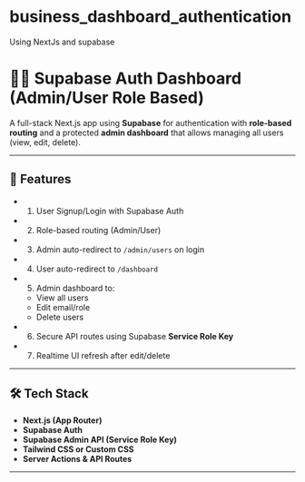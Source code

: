 # business_dashboard_authentication
Using NextJs and supabase


# 🧑‍💻 Supabase Auth Dashboard (Admin/User Role Based)

A full-stack Next.js app using **Supabase** for authentication with **role-based routing** and a protected **admin dashboard** that allows managing all users (view, edit, delete).

---

## 🚀 Features

- 1. User Signup/Login with Supabase Auth
- 2. Role-based routing (Admin/User)
- 3. Admin auto-redirect to `/admin/users` on login
- 4. User auto-redirect to `/dashboard`
- 5. Admin dashboard to:
  - View all users
  - Edit email/role
  - Delete users
- 6. Secure API routes using Supabase **Service Role Key**
- 7. Realtime UI refresh after edit/delete

---

## 🛠️ Tech Stack

- **Next.js (App Router)**
- **Supabase Auth**
- **Supabase Admin API (Service Role Key)**
- **Tailwind CSS or Custom CSS**
- **Server Actions & API Routes**

---


